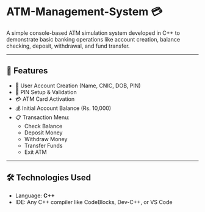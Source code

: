 # ATM-Management-System 💳

A simple console-based ATM simulation system developed in C++ to demonstrate basic banking operations like account creation, balance checking, deposit, withdrawal, and fund transfer.

---

## 🚀 Features

- 👤 User Account Creation (Name, CNIC, DOB, PIN)
- 🔐 PIN Setup & Validation
- 💳 ATM Card Activation
- 💰 Initial Account Balance (Rs. 10,000)
- 📋 Transaction Menu:
  - Check Balance
  - Deposit Money
  - Withdraw Money
  - Transfer Funds
  - Exit ATM

---

## 🛠 Technologies Used

- Language: **C++**
- IDE: Any C++ compiler like CodeBlocks, Dev-C++, or VS Code
